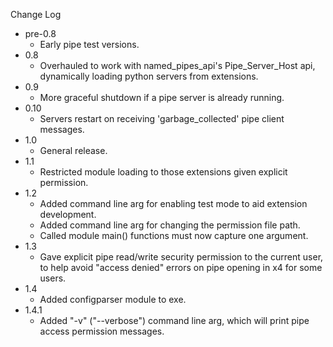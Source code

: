 
Change Log

* pre-0.8
  - Early pipe test versions.
* 0.8
  - Overhauled to work with named_pipes_api's Pipe_Server_Host api,
    dynamically loading python servers from extensions.
* 0.9
  - More graceful shutdown if a pipe server is already running.
* 0.10
  - Servers restart on receiving 'garbage_collected' pipe client messages.
* 1.0
  - General release.
* 1.1
  - Restricted module loading to those extensions given explicit permission.
* 1.2
  - Added command line arg for enabling test mode to aid extension development.
  - Added command line arg for changing the permission file path.
  - Called module main() functions must now capture one argument.
* 1.3
  - Gave explicit pipe read/write security permission to the current user, to help avoid "access denied" errors on pipe opening in x4 for some users.
* 1.4
  - Added configparser module to exe.
* 1.4.1
  - Added "-v" ("--verbose") command line arg, which will print pipe access permission messages.

